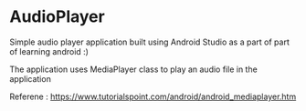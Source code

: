 # AudioPlayer
Simple audio player application built using Android Studio as a part of part of learning android :)

The application uses MediaPlayer class to play an audio file in the application

Referene : https://www.tutorialspoint.com/android/android_mediaplayer.htm

